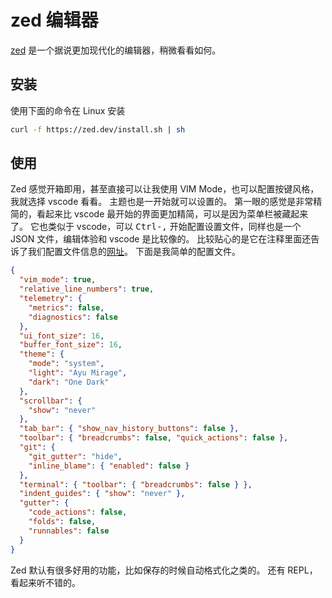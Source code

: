 # zed 编辑器

[zed](https://zed.dev/) 是一个据说更加现代化的编辑器，稍微看看如何。

## 安装

使用下面的命令在 Linux 安装

```bash
curl -f https://zed.dev/install.sh | sh
```

## 使用

Zed 感觉开箱即用，甚至直接可以让我使用 VIM Mode，也可以配置按键风格，我就选择 vscode 看看。
主题也是一开始就可以设置的。
第一眼的感觉是非常精简的，看起来比 vscode 最开始的界面更加精简，可以是因为菜单栏被藏起来了。
它也类似于 vscode，可以 <kbd>Ctrl-,</kbd> 开始配置设置文件，同样也是一个 JSON 文件，编辑体验和 vscode 是比较像的。
比较贴心的是它在注释里面还告诉了我们配置文件信息的[网址](https://zed.dev/docs/configuring-zed)。
下面是我简单的配置文件。

```json
{
  "vim_mode": true,
  "relative_line_numbers": true,
  "telemetry": {
    "metrics": false,
    "diagnostics": false
  },
  "ui_font_size": 16,
  "buffer_font_size": 16,
  "theme": {
    "mode": "system",
    "light": "Ayu Mirage",
    "dark": "One Dark"
  },
  "scrollbar": {
    "show": "never"
  },
  "tab_bar": { "show_nav_history_buttons": false },
  "toolbar": { "breadcrumbs": false, "quick_actions": false },
  "git": {
    "git_gutter": "hide",
    "inline_blame": { "enabled": false }
  },
  "terminal": { "toolbar": { "breadcrumbs": false } },
  "indent_guides": { "show": "never" },
  "gutter": {
    "code_actions": false,
    "folds": false,
    "runnables": false
  }
}
```

Zed 默认有很多好用的功能，比如保存的时候自动格式化之类的。
还有 REPL，看起来听不错的。
